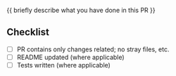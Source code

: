 <!--
Add a descriptive title textbox above, e.g.
feat(validatorName): brief title of what has been done
-->

{{ briefly describe what you have done in this PR }}

## Checklist

- [ ] PR contains only changes related; no stray files, etc.
- [ ] README updated (where applicable)
- [ ] Tests written (where applicable)

